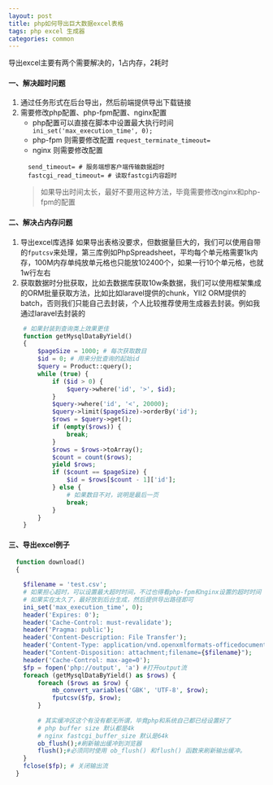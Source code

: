 ```yaml
---
layout: post
title: php如何导出巨大数据excel表格
tags: php excel 生成器
categories: common
---
```


导出excel主要有两个需要解决的，1占内存，2耗时
#### 一、解决超时问题
  1. 通过任务形式在后台导出，然后前端提供导出下载链接
  2. 需要修改php配置、php-fpm配置、nginx配置
      - php配置可以直接在脚本中设置最大执行时间``` ini_set('max_execution_time', 0);```
      - php-fpm 则需要修改配置 ```request_terminate_timeout=```
      - nginx 则需要修改配置 
      ```
        send_timeout= # 服务端想客户端传输数据超时
        fastcgi_read_timeout= # 读取fastcgi内容超时
      ```
      > 如果导出时间太长，最好不要用这种方法，毕竟需要修改nginx和php-fpm的配置
#### 二、解决占内存问题
1. 导出excel库选择
  如果导出表格没要求，但数据量巨大的，我们可以使用自带的```fputcsv```来处理，第三库例如PhpSpreadsheet，平均每个单元格需要1k内存，100M内存单纯放单元格也只能放102400个，如果一行10个单元格，也就1w行左右
2. 获取数据时分批获取，比如去数据库获取10w条数据，我们可以使用框架集成的ORM批量获取方法，比如比如laravel提供的chunk，YII2 ORM提供的batch，否则我们只能自己去封装，个人比较推荐使用生成器去封装。例如我通过laravel去封装的

```php
    # 如果封装到查询类上效果更佳
    function getMysqlDataByYield()
    {
        $pageSize = 1000; # 每次获取数目
        $id = 0; # 用来分批查询的起始id
        $query = Product::query();
        while (true) {
            if ($id > 0) {
                $query->where('id', '>', $id);
            }
            $query->where('id', '<', 20000);
            $query->limit($pageSize)->orderBy('id');
            $rows = $query->get();
            if (empty($rows)) {
                break;
            }
            $rows = $rows->toArray();
            $count = count($rows);
            yield $rows;
            if ($count == $pageSize) {
                $id = $rows[$count - 1]['id'];
            } else {
                # 如果数目不对，说明是最后一页
                break;
            }
        }
    }
```
#### 三、导出excel例子
```php
  function download()
  {

    $filename = 'test.csv';
    # 如果担心超时，可以设置最大超时时间，不过也得看php-fpm和nginx设置的超时时间
    # 如果实在太久了，最好放到后台生成，然后提供导出路径即可
    ini_set('max_execution_time', 0);
    header('Expires: 0');
    header('Cache-Control: must-revalidate');
    header('Pragma: public');
    header('Content-Description: File Transfer');
    header('Content-Type: application/vnd.openxmlformats-officedocument.spreadsheetml.sheet; charset=utf-8');
    header("Content-Disposition: attachment;filename={$filename}");
    header('Cache-Control: max-age=0');
    $fp = fopen('php://output', 'a') #打开output流
    foreach (getMysqlDataByYield() as $rows) {
        foreach ($rows as $row) {
            mb_convert_variables('GBK', 'UTF-8', $row);
            fputcsv($fp, $row);
        }
        
        # 其实缓冲区这个有没有都无所谓，毕竟php和系统自己都已经设置好了
        # php buffer size 默认都是4k
        # nginx fastcgi_buffer_size 默认是64k
        ob_flush();#刷新输出缓冲到浏览器
        flush();#必须同时使用 ob_flush() 和flush() 函数来刷新输出缓冲。
    }
    fclose($fp); # 关闭输出流
  }
```
